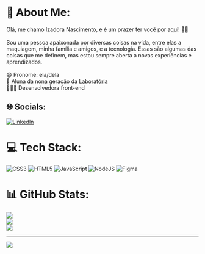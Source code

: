 # 💫 About Me:
Olá, me chamo Izadora Nascimento, e é um prazer ter você por aqui! 👋🏼<br><br>Sou uma pessoa apaixonada por diversas coisas na vida, entre elas a maquiagem, minha família e amigos, e a tecnologia. Essas são algumas das coisas que me definem, mas estou sempre aberta a novas experiências e aprendizados.<br><br>😄 Pronome: ela/dela<br>💛 Aluna da nona geração da [Laboratória](https://www.linkedin.com/school/laboratoria/)<br>👩🏽‍💻 Desenvolvedora front-end


## 🌐 Socials:
[![LinkedIn](https://img.shields.io/badge/LinkedIn-%230077B5.svg?logo=linkedin&logoColor=white)](https://www.linkedin.com/in/izadora-santos-1758a318b/) 

# 💻 Tech Stack:
![CSS3](https://img.shields.io/badge/css3-%231572B6.svg?style=for-the-badge&logo=css3&logoColor=white) ![HTML5](https://img.shields.io/badge/html5-%23E34F26.svg?style=for-the-badge&logo=html5&logoColor=white) ![JavaScript](https://img.shields.io/badge/javascript-%23323330.svg?style=for-the-badge&logo=javascript&logoColor=%23F7DF1E) ![NodeJS](https://img.shields.io/badge/node.js-6DA55F?style=for-the-badge&logo=node.js&logoColor=white) ![Figma](https://img.shields.io/badge/figma-%23F24E1E.svg?style=for-the-badge&logo=figma&logoColor=white)
# 📊 GitHub Stats:
![](https://github-readme-stats.vercel.app/api?username=IzadoraNascimento&theme=onedark&hide_border=false&include_all_commits=true&count_private=true)<br/>
![](https://github-readme-streak-stats.herokuapp.com/?user=IzadoraNascimento&theme=onedark&hide_border=false)<br/>
![](https://github-readme-stats.vercel.app/api/top-langs/?username=IzadoraNascimento&theme=onedark&hide_border=false&include_all_commits=true&count_private=true&layout=compact)

---
[![](https://visitcount.itsvg.in/api?id=IzadoraNascimento&icon=0&color=0)](https://visitcount.itsvg.in)

<!-- Proudly created with GPRM ( https://gprm.itsvg.in ) -->

